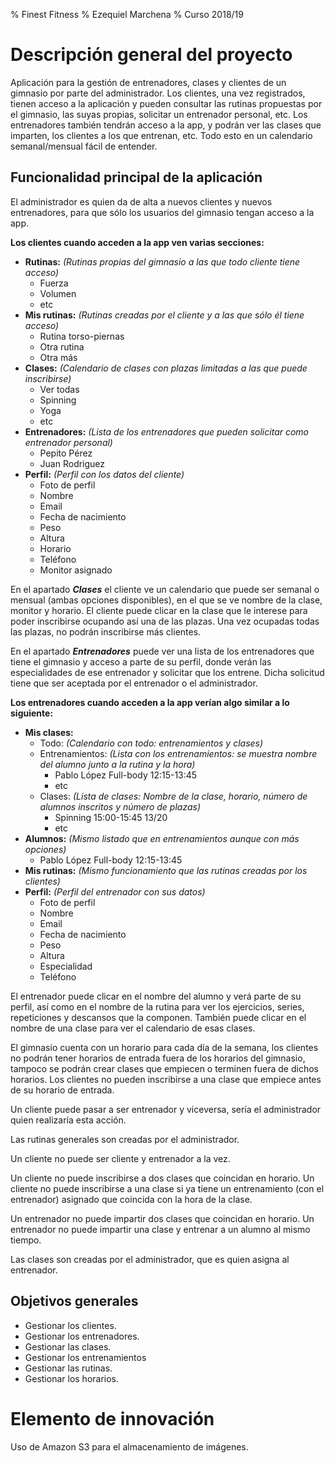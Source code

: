 % Finest Fitness 
% Ezequiel Marchena
% Curso 2018/19

# Descripción general del proyecto

Aplicación para la gestión de entrenadores, clases y clientes de un gimnasio por parte del administrador. Los clientes, una vez registrados, tienen acceso a la aplicación y pueden consultar las rutinas propuestas por el gimnasio, las suyas propias, solicitar un entrenador personal, etc. Los entrenadores también tendrán acceso a la app, y podrán ver las clases que imparten, los clientes a los que entrenan, etc. Todo esto en un calendario semanal/mensual fácil de entender.

## Funcionalidad principal de la aplicación

El administrador es quien da de alta a nuevos clientes y nuevos entrenadores, para que sólo los usuarios del gimnasio tengan acceso a la app.

**Los clientes cuando acceden a la app ven varias secciones:**

* **Rutinas:** _(Rutinas propias del gimnasio a las que todo cliente tiene acceso)_
    * Fuerza
    * Volumen
    * etc
* **Mis rutinas:** _(Rutinas creadas por el cliente y a las que sólo él tiene acceso)_
    * Rutina torso-piernas
    * Otra rutina
    * Otra más
* **Clases:** _(Calendario de clases con plazas limitadas a las que puede inscribirse)_
    * Ver todas
    * Spinning
    * Yoga
    * etc
* **Entrenadores:** _(Lista de los entrenadores que pueden solicitar como entrenador personal)_
    * Pepito Pérez
    * Juan Rodriguez
* **Perfil:** _(Perfil con los datos del cliente)_
    * Foto de perfil
    * Nombre
    * Email
    * Fecha de nacimiento
	* Peso
	* Altura
	* Horario
	* Teléfono
	* Monitor asignado

En el apartado ***Clases*** el cliente ve un calendario que puede ser semanal o mensual (ambas opciones disponibles), en el que se ve nombre de la clase, monitor y horario. El cliente puede clicar en la clase que le interese para poder inscribirse ocupando así una de las plazas. Una vez ocupadas todas las plazas, no podrán inscribirse más clientes.

En el apartado ***Entrenadores*** puede ver una lista de los entrenadores que tiene el gimnasio y acceso a parte de su perfil, donde verán las especialidades de ese entrenador y solicitar que los entrene. Dicha solicitud tiene que ser aceptada por el entrenador o el administrador.

**Los entrenadores cuando acceden a la app verían algo similar a lo siguiente:**

* **Mis clases:**
    * Todo: _(Calendario con todo: entrenamientos y clases)_
    * Entrenamientos: _(Lista con los entrenamientos: se muestra nombre del alumno junto a la rutina y la hora)_
        * Pablo López Full-body 12:15-13:45
        * etc
    * Clases: _(Lista de clases: Nombre de la clase, horario, número de alumnos inscritos y número de plazas)_
        * Spinning 15:00-15:45 13/20
	    * etc
* **Alumnos:** _(Mismo listado que en entrenamientos aunque con más opciones)_ 
	* Pablo López Full-body 12:15-13:45
* **Mis rutinas:** _(Mismo funcionamiento que las rutinas creadas por los clientes)_
* **Perfil:** _(Perfil del entrenador con sus datos)_
	* Foto de perfil
    * Nombre
    * Email
    * Fecha de nacimiento
	* Peso
	* Altura
	* Especialidad
	* Teléfono

El entrenador puede clicar en el nombre del alumno y verá parte de su perfil, así como en el nombre de la rutina para ver los ejercicios, series, repeticiones y descansos que la componen.
También puede clicar en el nombre de una clase para ver el calendario de esas clases.

El gimnasio cuenta con un horario para cada día de la semana, los clientes no podrán tener horarios de entrada fuera de los horarios del gimnasio, tampoco se podrán crear clases que empiecen o terminen fuera de dichos horarios. Los clientes no pueden inscribirse a una clase que empiece antes de su horario de entrada.

Un cliente puede pasar a ser entrenador y viceversa, sería el administrador quien realizaría esta acción.

Las rutinas generales son creadas por el administrador.

Un cliente no puede ser cliente y entrenador a la vez.

Un cliente no puede inscribirse a dos clases que coincidan en horario. Un cliente no puede inscribirse a una clase si ya tiene un entrenamiento (con el entrenador) asignado que coincida con la hora de la clase.

Un entrenador no puede impartir dos clases que coincidan en horario. Un entrenador no puede impartir una clase y entrenar a un alumno al mismo tiempo.

Las clases son creadas por el administrador, que es quien asigna al entrenador.

## Objetivos generales

* Gestionar los clientes.
* Gestionar los entrenadores.
* Gestionar las clases.
* Gestionar los entrenamientos
* Gestionar las rutinas.
* Gestionar los horarios.

# Elemento de innovación

Uso de Amazon S3 para el almacenamiento de imágenes.
